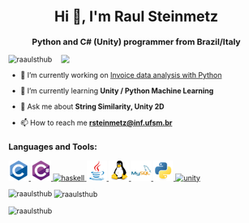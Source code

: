 <h1 align="center">Hi 👋, I'm Raul Steinmetz</h1>
<h3 align="center">Python and C# (Unity) programmer from Brazil/Italy</h3>
<img align="right" width="400" src="https://camo.githubusercontent.com/683e2187241c641430216c864ce93fc5a0e0dfb232c5a01d1c54b54d63aa8cb2/68747470733a2f2f63646e2e6472696262626c652e636f6d2f75736572732f313136323037372f73637265656e73686f74732f333834383931342f70726f6772616d6d65722e676966">
<p align="left"> <img src="https://komarev.com/ghpvc/?username=raaulsthub&label=Profile%20views&color=0e75b6&style=flat" alt="raaulsthub" /> </p>

- 🔭 I’m currently working on [Invoice data analysis with Python](https://github.com/Raaulsthub/productClustering)

- 🌱 I’m currently learning **Unity / Python Machine Learning**

- 💬 Ask me about **String Similarity, Unity 2D**

- 📫 How to reach me **rsteinmetz@inf.ufsm.br**

<p align="left">
</p>

<h3 align="left">Languages and Tools:</h3>
<p align="left"> <a href="https://www.cprogramming.com/" target="_blank" rel="noreferrer"> <img src="https://raw.githubusercontent.com/devicons/devicon/master/icons/c/c-original.svg" alt="c" width="40" height="40"/> </a> <a href="https://www.w3schools.com/cs/" target="_blank" rel="noreferrer"> <img src="https://raw.githubusercontent.com/devicons/devicon/master/icons/csharp/csharp-original.svg" alt="csharp" width="40" height="40"/> </a> <a href="https://www.haskell.org/" target="_blank" rel="noreferrer"> <img src="https://upload.wikimedia.org/wikipedia/commons/1/1c/Haskell-Logo.svg" alt="haskell" width="40" height="40"/> </a> <a href="https://www.java.com" target="_blank" rel="noreferrer"> <img src="https://raw.githubusercontent.com/devicons/devicon/master/icons/java/java-original.svg" alt="java" width="40" height="40"/> </a> <a href="https://www.linux.org/" target="_blank" rel="noreferrer"> <img src="https://raw.githubusercontent.com/devicons/devicon/master/icons/linux/linux-original.svg" alt="linux" width="40" height="40"/> </a> <a href="https://www.mysql.com/" target="_blank" rel="noreferrer"> <img src="https://raw.githubusercontent.com/devicons/devicon/master/icons/mysql/mysql-original-wordmark.svg" alt="mysql" width="40" height="40"/> </a> <a href="https://www.python.org" target="_blank" rel="noreferrer"> <img src="https://raw.githubusercontent.com/devicons/devicon/master/icons/python/python-original.svg" alt="python" width="40" height="40"/> </a> <a href="https://unity.com/" target="_blank" rel="noreferrer"> <img src="https://www.vectorlogo.zone/logos/unity3d/unity3d-icon.svg" alt="unity" width="40" height="40"/> </a> </p>

<p><img align="left" src="https://github-readme-stats.vercel.app/api/top-langs?username=raaulsthub&show_icons=true&locale=en&layout=compact" alt="raaulsthub" /></p>

<p>&nbsp;<img align="center" src="https://github-readme-stats.vercel.app/api?username=raaulsthub&show_icons=true&locale=en" alt="raaulsthub" /></p>

<p><img align="center" src="https://github-readme-streak-stats.herokuapp.com/?user=raaulsthub&" alt="raaulsthub" /></p>
